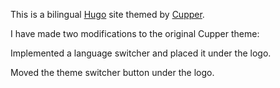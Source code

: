 This is a bilingual [Hugo](https://gohugo.io) site themed by [Cupper](https://github.com/zwbetz-gh/cupper-hugo-theme).

I have made two modifications to the original Cupper theme:

Implemented a language switcher and placed it under the logo.

Moved the theme switcher button under the logo.

 
